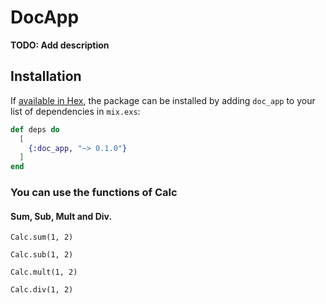 # DocApp

**TODO: Add description**

## Installation

If [available in Hex](https://hex.pm/docs/publish), the package can be installed
by adding `doc_app` to your list of dependencies in `mix.exs`:

```elixir
def deps do
  [
    {:doc_app, "~> 0.1.0"}
  ]
end
```

### You can use the functions of Calc
#### Sum, Sub, Mult and Div.

```
Calc.sum(1, 2)
```

```
Calc.sub(1, 2)
```

```
Calc.mult(1, 2)
```

```
Calc.div(1, 2)
```